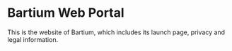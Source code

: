 # Bartium Web Portal

This is the website of Bartium, which includes its launch page, privacy and legal information.

